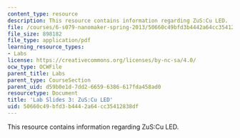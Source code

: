 ```yaml
---
content_type: resource
description: This resource contains information regarding ZuS:Cu LED.
file: /courses/6-s079-nanomaker-spring-2013/50660c49bfd3b4442a64cc35412838df_MIT6_S079S13_lab_slides03.pdf
file_size: 898182
file_type: application/pdf
learning_resource_types:
- Labs
license: https://creativecommons.org/licenses/by-nc-sa/4.0/
ocw_type: OCWFile
parent_title: Labs
parent_type: CourseSection
parent_uid: d59b0e1d-7dd2-6659-6386-617fda458ad0
resourcetype: Document
title: 'Lab Slides 3: ZuS:Cu LED'
uid: 50660c49-bfd3-b444-2a64-cc35412838df
---
```

This resource contains information regarding ZuS:Cu LED.